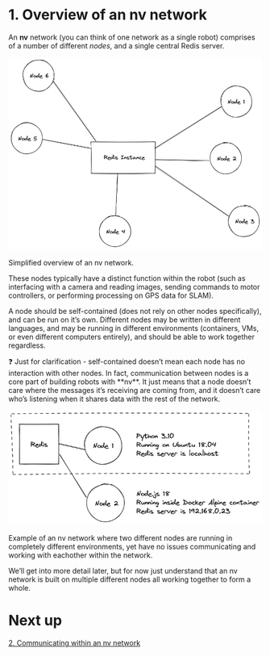 # 1. Overview of an nv network

An **nv** network (you can think of one network as a single robot) comprises of a number of different _nodes_, and a single central Redis server.

![Simplified overview of an nv network.](img/intro_1_overview.png)

Simplified overview of an nv network.

These nodes typically have a distinct function within the robot (such as interfacing with a camera and reading images, sending commands to motor controllers, or performing processing on GPS data for SLAM).

A node should be self-contained (does not rely on other nodes specifically), and can be run on it’s own. Different nodes may be written in different languages, and may be running in different environments (containers, VMs, or even different computers entirely), and should be able to work together regardless.

<aside>
❓ Just for clarification - self-contained doesn’t mean each node has no interaction with other nodes. In fact, communication between nodes is a core part of building robots with **nv**. It just means that a node doesn’t care where the messages it’s receiving are coming from, and it doesn’t care who’s listening when it shares data with the rest of the network.
</aside>

![Example of an nv network where two different nodes are running in completely different environments, yet have no issues communicating and working with eachother within the network.](img/intro_1_environments.png)

Example of an nv network where two different nodes are running in completely different environments, yet have no issues communicating and working with eachother within the network.

We’ll get into more detail later, but for now just understand that an nv network is built on multiple different nodes all working together to form a whole.

# Next up

[2. Communicating within an nv network](./intro_2_communicating_within_an_nv_network.md)
